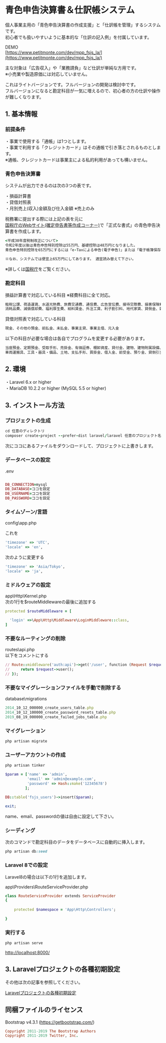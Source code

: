 # 青色申告決算書＆仕訳帳システム 

個人事業主用の「青色申告決算書の作成支援」と「仕訳帳を管理」するシステムです。  
初心者でも扱いやすいように基本的な「仕訳の記入例」を付属しています。
  
DEMO    
[https://www.petitmonte.com/dev/mpp_fsjs_la/](https://www.petitmonte.com/dev/mpp_fsjs_la/)  
  
主な対象は「広告収入」や「業務請負」など仕訳が単純な方用です。  
※小売業や製造原価には対応していません。   
  
これはライトバージョンです。フルバージョンの開発は検討中です。  
フルバージョンになると勘定科目が一気に増えるので、初心者の方の仕訳や操作が難しくなります。  

## 1. 基本情報

### 前提条件 
・事業で使用する「通帳」は1つとします。  
・事業で利用する「クレジットカード」はその通帳で引き落とされるものとします。  
※通帳、クレジットカードは事業主による私的利用があっても構いません。  

### 青色申告決算書 
システムが出力できるのは次の3つの表です。  
  
・損益計算書  
・貸借対照表   
・月別売上(収入)金額及び仕入金額 ※売上のみ   
  
税務署に提出する際には上記の表を元に  
[国税庁のWebサイト(確定申告書等作成コーナー)](https://www.keisan.nta.go.jp/kyoutu/ky/sm/top#bsctrl)で「正式な書式」の青色申告決算書を作成します。  
```rb
<平成30年度税制改正について>
令和2年度以後は青色申告特別控除は55万円、基礎控除は48万円となりました。
青色申告特別控除を65万円にするには「e-Taxによる申告(電子申告)」または「電子帳簿保存」(申請必須)をする必要があります。
  
※なお、システムでは便宜上65万円にしてあります。 適宜読み替えて下さい。
```  
※詳しくは[国税庁](https://www.nta.go.jp/publication/pamph/shotoku/h32_kojogaku_change.pdf)をご覧ください。
  
### 勘定科目 

損益計算書で対応している科目  ※経費科目に全て対応。
```rb
租税公課、荷造運賃、水道光熱費、旅費交通費、通信費、広告宣伝費、接待交際費、損害保険料、修繕費 
消耗品費、減価償却費、福利厚生費、給料賃金、外注工賃、利子割引料、地代家賃、貸倒金、雑費

```   
貸借対照表で対応している科目  
```rb
現金、その他の預金、前払金、未払金、事業主貸、事業主借、元入金
```   
以下の科目が必要な場合は各自でプログラムを変更する必要があります。  
```rb
当座預金、定期預金、受取手形、売掛金、有価証券、棚卸資産、貸付金、建物、建物附属設備、機械装置、
車両運搬具、工具・器具・備品、土地、支払手形、買掛金、借入金、前受金、預り金、貸倒引当金
```   

## 2. 環境
・Laravel 6.x or higher  
・MariaDB 10.2.2 or higher (MySQL 5.5 or higher)  
  
## 3. インストール方法
  
### プロジェクトの生成  
```rb
cd 任意のディレクトリ
composer create-project --prefer-dist laravel/laravel 任意のプロジェクト名  "6.*"
```
次にココにあるファイルをダウンロードして、プロジェクトに上書きします。

### データベースの設定
.env 
```rb

DB_CONNECTION=mysql
DB_DATABASE=ココを設定
DB_USERNAME=ココを設定
DB_PASSWORD=ココを設定  
```
### タイムゾーン/言語
config\app.php    

これを
```rb
'timezone' => 'UTC',
'locale' => 'en',
```
次のように変更する
```rb
'timezone' => 'Asia/Tokyo',
'locale' => 'ja',
```
### ミドルウェアの設定
app\Http\Kernel.php  
次の1行を$routeMiddlewareの最後に追加する
```rb
protected $routeMiddleware = [

  'login' =>\App\Http\Middleware\LoginMiddleware::class,
]
```
### 不要なルーティングの削除
routes\api.php  
以下をコメントにする
```rb
// Route::middleware('auth:api')->get('/user', function (Request $request) {
//     return $request->user();
// });
```
### 不要なマイグレーションファイルを手動で削除する
database\migrations
```rb
2014_10_12_000000_create_users_table.php
2014_10_12_100000_create_password_resets_table.php
2019_08_19_000000_create_failed_jobs_table.php
```
### マイグレーション
```rb
php artisan migrate
```
### ユーザーアカウントの作成
```rb
php artisan tinker
```
```rb
$param = ['name' => 'admin',
          'email' => 'admin@example.com',
          'password' => Hash::make('12345678')
         ];
   
DB::table('fsjs_users')->insert($param);

exit;
```
name、email、passwordの値は自由に設定して下さい。  

### シーディング
次のコマンドで勘定科目のデータをデータベースに自動的に挿入します。
```rb
php artisan db:seed
```

### Laravel 8での設定
Laravel8の場合は以下の1行を追加します。  
  
app\Providers\RouteServiceProvider.php 
```rb
class RouteServiceProvider extends ServiceProvider
{
    
    protected $namespace = 'App\Http\Controllers';
    
}
```

### 実行する
```rb
php artisan serve
```
  
[http://localhost:8000/](http://localhost:8000/)   
  
## 3. Laravelプロジェクトの各種初期設定
その他は次の記事を参照してください。  
  
[Laravelプロジェクトの各種初期設定](https://www.petitmonte.com/php/laravel_project.html)  

## 同梱ファイルのライセンス
Bootstrap v4.3.1 (https://getbootstrap.com/)  
```rb
Copyright 2011-2019 The Bootstrap Authors  
Copyright 2011-2019 Twitter, Inc.
```
